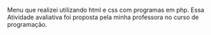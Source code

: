 Menu que realizei utilizando html e css com programas em php. 
Essa Atividade avaliativa foi proposta pela minha professora no curso de programação.
